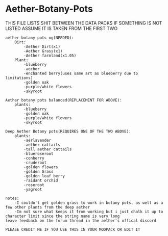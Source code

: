 # Aether-Botany-Pots
THIS FILE LISTS SHIT BETWEEN THE DATA PACKS
IF SOMETHING IS NOT LISTED ASSUME IT IS TAKEN FROM THE FIRST TWO
    
    
    aether botany pots og(NEEDED):
        Dirt:
            -Aether Dirt(x1)
            -Aether Grass(x1)
            -Aether farmland(x1.05)
        Plant:
            -blueberry
            -aechor
            -enchanted berry(uses same art as blueberry due to limitations)
            -golden oak
            -purple/white flowers
            -skyroot
    
    Aether botany pots balanced(REPLACEMENT FOR ABOVE):
        plants:
            -blueberry
            -golden oak
            -purple/white flowers
            -skyroot
    
    Deep Aether Botany pots(REQUIRES ONE OF THE TWO ABOVE):
        plants:
            -aerlavender
            -aether cattails
            -tall aether cattails
            -blueroseroot
            -conberry
            -cruderoot
            -golden flowers
            -golden Grass
            -golden leaf berry
            -raidant orchid
            -roseroot
            -yagroot

    notes:
        -I couldn't get golden grass to work in botany pots, as well as a few other plants from the deep aether
        -Im not sure what keeps it from working but i just chalk it up to character limit since the string name is very long
    leave feedback on the forum thread in the aether's offical discord

    PLEASE CREDIT ME IF YOU USE THIS IN YOUR MODPACK OR EDIT IT
